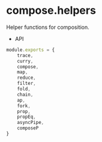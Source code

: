 # compose.helpers
Helper functions for composition.

* API
```js
module.exports = {
    trace,
    curry,
    compose,
    map,
    reduce,
    filter,
    fold,
    chain,
    ap,
    fork,
    prop,
    propEq,
    asyncPipe,
    composeP
}
```
